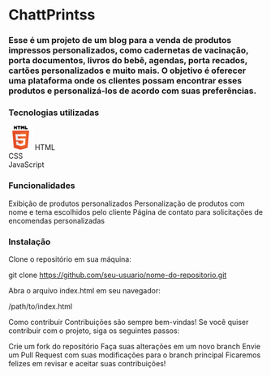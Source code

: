 <h1>ChattPrintss</h1>

<h3>Esse é um projeto de um blog para a venda de produtos impressos personalizados, como cadernetas de vacinação, porta documentos, livros do bebê, agendas, porta recados, cartões personalizados e muito mais. O objetivo é oferecer uma plataforma onde os clientes possam encontrar esses produtos e personalizá-los de acordo com suas preferências.
</h3>

<h3>Tecnologias utilizadas<br></h3>

![alt text](imagem/html5.png "Imagem HTML5")
HTML<br>
CSS<br>
JavaScript<br>

<h3>Funcionalidades<br></h3>
Exibição de produtos personalizados
Personalização de produtos com nome e tema escolhidos pelo cliente
Página de contato para solicitações de encomendas personalizadas

<h3>Instalação<br></h3>
Clone o repositório em sua máquina:

git clone https://github.com/seu-usuario/nome-do-repositorio.git

Abra o arquivo index.html em seu navegador:

/path/to/index.html


Como contribuir
Contribuições são sempre bem-vindas! Se você quiser contribuir com o projeto, siga os seguintes passos:

Crie um fork do repositório
Faça suas alterações em um novo branch
Envie um Pull Request com suas modificações para o branch principal
Ficaremos felizes em revisar e aceitar suas contribuições!


